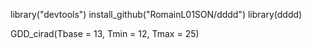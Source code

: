 library("devtools")
install_github("RomainL01SON/dddd")
library(dddd)

GDD_cirad(Tbase = 13, Tmin = 12, Tmax = 25)
